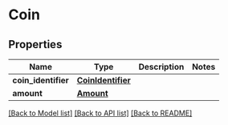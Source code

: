 # Coin

## Properties
Name | Type | Description | Notes
------------ | ------------- | ------------- | -------------
**coin_identifier** | [**CoinIdentifier**](CoinIdentifier.md) |  | 
**amount** | [**Amount**](Amount.md) |  | 

[[Back to Model list]](../README.md#documentation-for-models) [[Back to API list]](../README.md#documentation-for-api-endpoints) [[Back to README]](../README.md)

